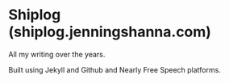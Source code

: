 
# Shiplog (shiplog.jenningshanna.com)

All my writing over the years.

Built using Jekyll and Github and Nearly Free Speech platforms.
